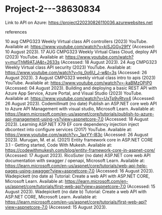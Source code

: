 # Project-2---38630834

Link to API on Azure:
https://project220230826110036.azurewebsites.net









references

10 aug CMPG323 Weekly Virtual class API controllers (2023) YouTube. Available at: https://www.youtube.com/watch?v=kiSJGGy29fY (Accessed: 10 August 2023). 
17 AUG CMPG323 Weekly Virtual Class Cloud, deploy API (2023) YouTube. Available at: https://www.youtube.com/watch?v=murThM9ATJA&t=2633s (Accessed: 18 August 2023). 
24 Aug CMPG323 Weekly Virtual class API security (2023) YouTube. Available at: https://www.youtube.com/watch?v=tg_0o6U_J-w&t=3s (Accessed: 26 August 2023). 
3 August CMPG323 weekly virtual class intro to apis (2023) YouTube. Available at: https://www.youtube.com/watch?v=-kaBMzOPiP0 (Accessed: 04 August 2023). 
Building and deploying a basic REST API with Azure App Service, Azure Portal, and Visual Studio (2023) YouTube. Available at: https://www.youtube.com/watch?v=UxTp9vRtvx4 (Accessed: 26 August 2023). 
Codemillmatt (no date) Publish an ASP.NET core web API to Azure API Management with visual studio, Microsoft Learn. Available at: https://learn.microsoft.com/en-us/aspnet/core/tutorials/publish-to-azure-api-management-using-vs?view=aspnetcore-7.0 (Accessed: 18 August 2023). 
Learning ASP.NET X79 EF core dependency injection inject dbcontext into configure services (2017) YouTube. Available at: https://www.youtube.com/watch?v=_1axYY-l83c (Accessed: 26 August 2023). 
Murugan, M. et al. (2021) Entity framework core in ASP.NET CORE 3.1 - Getting started, Code With Mukesh. Available at: https://codewithmukesh.com/blog/entity-framework-core-in-aspnet-core/ (Accessed: 17 August 2023). 
RicoSuter (no date) ASP.NET core web API documentation with swagger / openapi, Microsoft Learn. Available at: https://learn.microsoft.com/en-us/aspnet/core/tutorials/web-api-help-pages-using-swagger?view=aspnetcore-7.0 (Accessed: 16 August 2023). 
Wadepickett (no date a) Tutorial: Create a web API with ASP.NET CORE, Microsoft Learn. Available at: https://learn.microsoft.com/en-us/aspnet/core/tutorials/first-web-api?view=aspnetcore-7.0 (Accessed: 15 August 2023). 
Wadepickett (no date b) Tutorial: Create a web API with ASP.NET CORE, Microsoft Learn. Available at: https://learn.microsoft.com/en-us/aspnet/core/tutorials/first-web-api?view=aspnetcore-7.0 (Accessed: 15 August 2023). 

